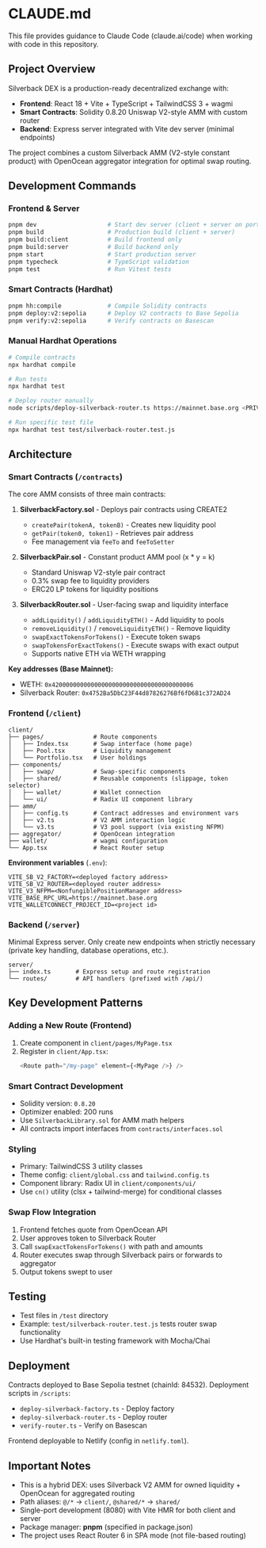 # CLAUDE.md

This file provides guidance to Claude Code (claude.ai/code) when working with code in this repository.

## Project Overview

Silverback DEX is a production-ready decentralized exchange with:
- **Frontend**: React 18 + Vite + TypeScript + TailwindCSS 3 + wagmi
- **Smart Contracts**: Solidity 0.8.20 Uniswap V2-style AMM with custom router
- **Backend**: Express server integrated with Vite dev server (minimal endpoints)

The project combines a custom Silverback AMM (V2-style constant product) with OpenOcean aggregator integration for optimal swap routing.

## Development Commands

### Frontend & Server
```bash
pnpm dev                    # Start dev server (client + server on port 8080)
pnpm build                  # Production build (client + server)
pnpm build:client           # Build frontend only
pnpm build:server           # Build backend only
pnpm start                  # Start production server
pnpm typecheck              # TypeScript validation
pnpm test                   # Run Vitest tests
```

### Smart Contracts (Hardhat)
```bash
pnpm hh:compile             # Compile Solidity contracts
pnpm deploy:v2:sepolia      # Deploy V2 contracts to Base Sepolia
pnpm verify:v2:sepolia      # Verify contracts on Basescan
```

### Manual Hardhat Operations
```bash
# Compile contracts
npx hardhat compile

# Run tests
npx hardhat test

# Deploy router manually
node scripts/deploy-silverback-router.ts https://mainnet.base.org <PRIVATE_KEY> 30

# Run specific test file
npx hardhat test test/silverback-router.test.js
```

## Architecture

### Smart Contracts (`/contracts`)

The core AMM consists of three main contracts:

1. **SilverbackFactory.sol** - Deploys pair contracts using CREATE2
   - `createPair(tokenA, tokenB)` - Creates new liquidity pool
   - `getPair(token0, token1)` - Retrieves pair address
   - Fee management via `feeTo` and `feeToSetter`

2. **SilverbackPair.sol** - Constant product AMM pool (x * y = k)
   - Standard Uniswap V2-style pair contract
   - 0.3% swap fee to liquidity providers
   - ERC20 LP tokens for liquidity positions

3. **SilverbackRouter.sol** - User-facing swap and liquidity interface
   - `addLiquidity()` / `addLiquidityETH()` - Add liquidity to pools
   - `removeLiquidity()` / `removeLiquidityETH()` - Remove liquidity
   - `swapExactTokensForTokens()` - Execute token swaps
   - `swapTokensForExactTokens()` - Execute swaps with exact output
   - Supports native ETH via WETH wrapping

**Key addresses (Base Mainnet):**
- WETH: `0x4200000000000000000000000000000000000006`
- Silverback Router: `0x4752Ba5DbC23F44d87826276Bf6fD6B1c372AD24`

### Frontend (`/client`)

```
client/
├── pages/              # Route components
│   ├── Index.tsx       # Swap interface (home page)
│   ├── Pool.tsx        # Liquidity management
│   └── Portfolio.tsx   # User holdings
├── components/
│   ├── swap/           # Swap-specific components
│   ├── shared/         # Reusable components (slippage, token selector)
│   ├── wallet/         # Wallet connection
│   └── ui/             # Radix UI component library
├── amm/
│   ├── config.ts       # Contract addresses and environment vars
│   ├── v2.ts           # V2 AMM interaction logic
│   └── v3.ts           # V3 pool support (via existing NFPM)
├── aggregator/         # OpenOcean integration
├── wallet/             # wagmi configuration
└── App.tsx             # React Router setup
```

**Environment variables** (`.env`):
```
VITE_SB_V2_FACTORY=<deployed factory address>
VITE_SB_V2_ROUTER=<deployed router address>
VITE_V3_NFPM=<NonfungiblePositionManager address>
VITE_BASE_RPC_URL=https://mainnet.base.org
VITE_WALLETCONNECT_PROJECT_ID=<project id>
```

### Backend (`/server`)

Minimal Express server. Only create new endpoints when strictly necessary (private key handling, database operations, etc.).

```
server/
├── index.ts       # Express setup and route registration
└── routes/        # API handlers (prefixed with /api/)
```

## Key Development Patterns

### Adding a New Route (Frontend)
1. Create component in `client/pages/MyPage.tsx`
2. Register in `client/App.tsx`:
   ```typescript
   <Route path="/my-page" element={<MyPage />} />
   ```

### Smart Contract Development
- Solidity version: `0.8.20`
- Optimizer enabled: 200 runs
- Use `SilverbackLibrary.sol` for AMM math helpers
- All contracts import interfaces from `contracts/interfaces.sol`

### Styling
- Primary: TailwindCSS 3 utility classes
- Theme config: `client/global.css` and `tailwind.config.ts`
- Component library: Radix UI in `client/components/ui/`
- Use `cn()` utility (clsx + tailwind-merge) for conditional classes

### Swap Flow Integration
1. Frontend fetches quote from OpenOcean API
2. User approves token to Silverback Router
3. Call `swapExactTokensForTokens()` with path and amounts
4. Router executes swap through Silverback pairs or forwards to aggregator
5. Output tokens swept to user

## Testing

- Test files in `/test` directory
- Example: `test/silverback-router.test.js` tests router swap functionality
- Use Hardhat's built-in testing framework with Mocha/Chai

## Deployment

Contracts deployed to Base Sepolia testnet (chainId: 84532). Deployment scripts in `/scripts`:
- `deploy-silverback-factory.ts` - Deploy factory
- `deploy-silverback-router.ts` - Deploy router
- `verify-router.ts` - Verify on Basescan

Frontend deployable to Netlify (config in `netlify.toml`).

## Important Notes

- This is a hybrid DEX: uses Silverback V2 AMM for owned liquidity + OpenOcean for aggregated routing
- Path aliases: `@/*` → `client/`, `@shared/*` → `shared/`
- Single-port development (8080) with Vite HMR for both client and server
- Package manager: **pnpm** (specified in package.json)
- The project uses React Router 6 in SPA mode (not file-based routing)
